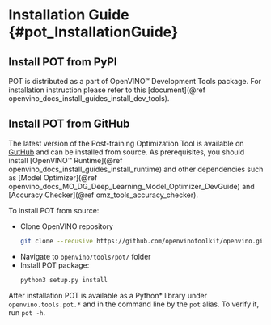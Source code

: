 # Installation Guide {#pot_InstallationGuide}

## Install POT from PyPI
POT is distributed as a part of OpenVINO&trade; Development Tools package. For installation instruction please refer to this [document](@ref openvino_docs_install_guides_install_dev_tools).

## Install POT from GitHub
The latest version of the Post-training Optimization Tool is available on [GutHub](https://github.com/openvinotoolkit/openvino/tree/master/tools/pot) and can be installed from source. As prerequisites, you should install [OpenVINO&trade; Runtime](@ref openvino_docs_install_guides_install_runtime) and other dependencies such as [Model Optimizer](@ref openvino_docs_MO_DG_Deep_Learning_Model_Optimizer_DevGuide) and [Accuracy Checker](@ref omz_tools_accuracy_checker).

To install POT from source:
- Clone OpenVINO repository
   ```sh
   git clone --recusive https://github.com/openvinotoolkit/openvino.git
   ```
- Navigate to `openvino/tools/pot/` folder
- Install POT package:
   ```sh
   python3 setup.py install
   ```

After installation POT is available as a Python* library under `openvino.tools.pot.*` and in the command line by the `pot` alias. To verify it, run `pot -h`. 
